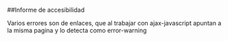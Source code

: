 ##Informe de accesibilidad

Varios errores son de enlaces, que al trabajar con ajax-javascript apuntan a la misma pagina y lo detecta como error-warning
